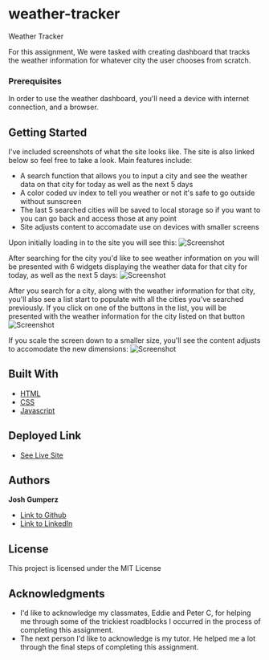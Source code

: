 # weather-tracker
Weather Tracker

For this assignment, We were tasked with creating dashboard that tracks the weather information for whatever city the user chooses from scratch.

### Prerequisites

In order to use the weather dashboard, you'll need a device with internet connection, and a browser.

## Getting Started

I've included screenshots of what the site looks like. The site is also linked below so feel free to take a look. 
Main features include:
- A search function that allows you to input a city and see the weather data on that city for today as well as the next 5 days
- A color coded uv index to tell you weather or not it's safe to go outside without sunscreen
- The last 5 searched cities will be saved to local storage so if you want to you can go back and access those at any point
- Site adjusts content to accomadate use on devices with smaller screens

Upon initially loading in to the site you will see this:
![Screenshot](https://i.imgur.com/M1dtFeR.png)

After searching for the city you'd like to see weather information on you will be presented with 6 widgets displaying the weather data for that city for today, as well as the next 5 days:
![Screenshot](https://i.imgur.com/qygQhJn.png)

After you search for a city, along with the weather information for that city, you'll also see a list start to populate with all the cities you've searched previously. If you click on one of the buttons in the list, you will be presented with the weather information for the city listed on that button
![Screenshot](https://i.imgur.com/ChPpU2G.png)

If you scale the screen down to a smaller size, you'll see the content adjusts to accomodate the new dimensions:
![Screenshot](https://i.imgur.com/XTLCc7a.png)



## Built With
* [HTML](https://developer.mozilla.org/en-US/docs/Web/HTML)
* [CSS](https://developer.mozilla.org/en-US/docs/Web/CSS)
* [Javascript](https://developer.mozilla.org/en-US/docs/Web/JavaScript)

## Deployed Link

* [See Live Site](https://joshgumperz.github.io/weather-tracker/)


## Authors

**Josh Gumperz** 

- [Link to Github](https://github.com/JoshGumperz)
- [Link to LinkedIn](https://www.linkedin.com/in/josh-gumperz-8706a8185/)

## License

This project is licensed under the MIT License 

## Acknowledgments

* I'd like to acknowledge my classmates, Eddie and Peter C, for helping me through some of the trickiest roadblocks I occurred in the process of completing this assignment.  
* The next person I'd like to acknowledge is my tutor. He helped me a lot through the final steps of completing this assignment.